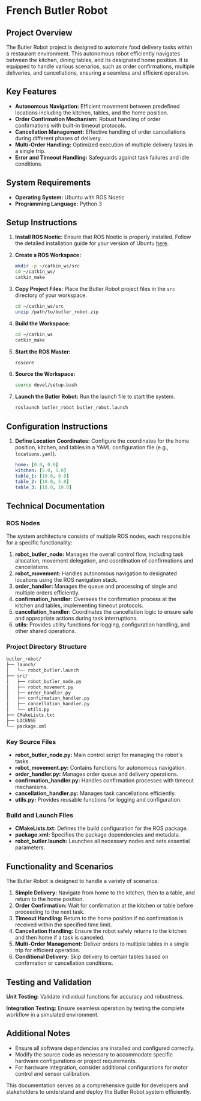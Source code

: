 # French Butler Robot

## Project Overview

The Butler Robot project is designed to automate food delivery tasks within a restaurant environment. This autonomous robot efficiently navigates between the kitchen, dining tables, and its designated home position. It is equipped to handle various scenarios, such as order confirmations, multiple deliveries, and cancellations, ensuring a seamless and efficient operation.

## Key Features

- **Autonomous Navigation:** Efficient movement between predefined locations including the kitchen, tables, and the home position.
- **Order Confirmation Mechanism:** Robust handling of order confirmations with built-in timeout protocols.
- **Cancellation Management:** Effective handling of order cancellations during different phases of delivery.
- **Multi-Order Handling:** Optimized execution of multiple delivery tasks in a single trip.
- **Error and Timeout Handling:** Safeguards against task failures and idle conditions.

## System Requirements

- **Operating System:** Ubuntu with ROS Noetic
- **Programming Language:** Python 3

## Setup Instructions

1. **Install ROS Noetic:** Ensure that ROS Noetic is properly installed. Follow the detailed installation guide for your version of Ubuntu [here](http://wiki.ros.org/noetic/Installation/Ubuntu).

2. **Create a ROS Workspace:**
   ```sh
   mkdir -p ~/catkin_ws/src
   cd ~/catkin_ws/
   catkin_make
   ```

3. **Copy Project Files:** Place the Butler Robot project files in the `src` directory of your workspace.
   ```sh
   cd ~/catkin_ws/src
   unzip /path/to/butler_robot.zip
   ```

4. **Build the Workspace:**
   ```sh
   cd ~/catkin_ws
   catkin_make
   ```

5. **Start the ROS Master:**
   ```sh
   roscore
   ```

6. **Source the Workspace:**
   ```sh
   source devel/setup.bash
   ```

7. **Launch the Butler Robot:** Run the launch file to start the system.
   ```sh
   roslaunch butler_robot butler_robot.launch
   ```

## Configuration Instructions

1. **Define Location Coordinates:** Configure the coordinates for the home position, kitchen, and tables in a YAML configuration file (e.g., `locations.yaml`).
   ```yaml
   home: [0.0, 0.0]
   kitchen: [5.0, 5.0]
   table_1: [10.0, 0.0]
   table_2: [10.0, 5.0]
   table_3: [10.0, 10.0]
   ```

## Technical Documentation

### ROS Nodes

The system architecture consists of multiple ROS nodes, each responsible for a specific functionality:

1. **robot_butler_node:** Manages the overall control flow, including task allocation, movement delegation, and coordination of confirmations and cancellations.
2. **robot_movement:** Handles autonomous navigation to designated locations using the ROS navigation stack.
3. **order_handler:** Manages the queue and processing of single and multiple orders efficiently.
4. **confirmation_handler:** Oversees the confirmation process at the kitchen and tables, implementing timeout protocols.
5. **cancellation_handler:** Coordinates the cancellation logic to ensure safe and appropriate actions during task interruptions.
6. **utils:** Provides utility functions for logging, configuration handling, and other shared operations.

### Project Directory Structure

```sh
butler_robot/
├── launch/
│   └── robot_butler.launch
├── src/
│   ├── robot_butler_node.py
│   ├── robot_movement.py
│   ├── order_handler.py
│   ├── confirmation_handler.py
│   ├── cancellation_handler.py
│   └── utils.py
├── CMakeLists.txt
├── LICENSE
└── package.xml
```

### Key Source Files

- **robot_butler_node.py:** Main control script for managing the robot's tasks.
- **robot_movement.py:** Contains functions for autonomous navigation.
- **order_handler.py:** Manages order queue and delivery operations.
- **confirmation_handler.py:** Handles confirmation processes with timeout mechanisms.
- **cancellation_handler.py:** Manages task cancellations efficiently.
- **utils.py:** Provides reusable functions for logging and configuration.

### Build and Launch Files

- **CMakeLists.txt:** Defines the build configuration for the ROS package.
- **package.xml:** Specifies the package dependencies and metadata.
- **robot_butler.launch:** Launches all necessary nodes and sets essential parameters.

## Functionality and Scenarios

The Butler Robot is designed to handle a variety of scenarios:

1. **Simple Delivery:** Navigate from home to the kitchen, then to a table, and return to the home position.
2. **Order Confirmation:** Wait for confirmation at the kitchen or table before proceeding to the next task.
3. **Timeout Handling:** Return to the home position if no confirmation is received within the specified time limit.
4. **Cancellation Handling:** Ensure the robot safely returns to the kitchen and then home if a task is canceled.
5. **Multi-Order Management:** Deliver orders to multiple tables in a single trip for efficient operation.
6. **Conditional Delivery:** Skip delivery to certain tables based on confirmation or cancellation conditions.

## Testing and Validation

**Unit Testing:** Validate individual functions for accuracy and robustness.

**Integration Testing:** Ensure seamless operation by testing the complete workflow in a simulated environment.

## Additional Notes

- Ensure all software dependencies are installed and configured correctly.
- Modify the source code as necessary to accommodate specific hardware configurations or project requirements.
- For hardware integration, consider additional configurations for motor control and sensor calibration.

This documentation serves as a comprehensive guide for developers and stakeholders to understand and deploy the Butler Robot system efficiently.


